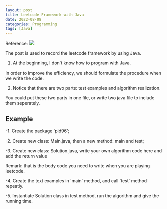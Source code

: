 ```yaml
---
layout: post
title: Leetcode Framework with Java
date: 2022-08-08
categories: Programming
tags: [Java]
---
```


Reference: ![](https://zhangnai.xin/2016/09/20/LeetCode-Framework/)

The post is used to record the leetcode framework by using Java.

1. At the beginning, I don't know how to program with Java. 

In order to improve the efficiency, we should formulate the procedure when we write the code.

2. Notice that there are two parts: test examples and algorithm realization.

You could put these two parts in one file, or write two java file to include them seperately.

## Example

-1. Create the package 'pid96';

-2. Create new class: Main.java, then a new method: main and test;

-3. Create new class: Solution.java, write your own algorithm code here and add the return value

Remark: that is the body code you need to write when you are playing leetcode. 

-4. Create the text examples in 'main' method, and call 'test' method repeatly.

-5. Instantiate Solution class in test method, run the algorithm and give the running time.

